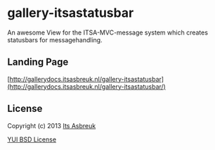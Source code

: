 gallery-itsastatusbar
========



An awesome View for the ITSA-MVC-message system which creates statusbars for messagehandling.


Landing Page
--------------
[http://gallerydocs.itsasbreuk.nl/gallery-itsastatusbar](http://gallerydocs.itsasbreuk.nl/gallery-itsastatusbar/)


License
-------

Copyright (c) 2013 [Its Asbreuk](http://http://itsasbreuk.nl)

[YUI BSD License](http://developer.yahoo.com/yui/license.html)
